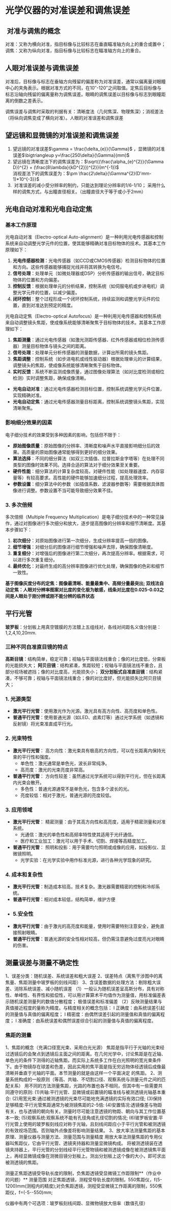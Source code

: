 # 光学仪器的对准误差和调焦误差
##  对准与调焦的概念
对准：又称为横向对准，指目标像与比较标志在垂直瞄准轴方向上的重合或置中；
调焦：又称为纵向对准，指目标像与比较标志在瞄准轴方向上的重合。

## 人眼对准误差与调焦误差
对准后，目标像与标志在垂轴方向残留的偏差称为对准误差，通常以偏离量对眼瞳中心的夹角表示。根据对准方式的不同，在10″-120″之间取值。定焦后目标像与标志沿轴向残留的偏离量称为调焦误差。眼睛的调焦误差以目标像与标志到眼瞳距离的倒数之差表示。

调焦误差与调焦时采取的判据有关：清晰度法（几何焦深、物理焦深）；消视差法（将纵向调焦变成了横向对准）。人眼的对准误差和调焦误差

## 望远镜和显微镜的对准误差和调焦误差
1.  望远镜的对准误差$\gamma = \frac{\delta_{e}}{\Gamma}$ ，显微镜的对准误差$\bigtriangleup y=\frac{250\delta}{\Gamma}(mm)$ 
2.  望远镜在清晰度法下的调焦误差为：$\sqrt{(\frac{\alpha_{e}^{2}}{\Gamma D})^{2} + (\frac{8\lambda}{kD^{2}})^{2}}(m^{-1})$  
	消视差法下的调焦误差为：$\pm \frac{2\delta}{\Gamma^{2}(D'mm-1)*10^{-3}}$ 
3.  对准误差的减小受分辨率的制约，只能达到理论分辨率的1/6-1/10；
采用什么样的调焦方式，与出瞳直径相关。（出瞳直径大于等于或小于2mm）

## 光电自动对准和光电自动定焦
### 基本工作原理
光电自动对准（Electro-optical Auto-alignment）是一种利用光电传感器和控制系统来自动调整光学元件的位置，使其能够精确对准目标物体的技术。其基本工作原理如下：
1. **光电传感器检测**：光电传感器（如CCD或CMOS传感器）检测目标物体的位置和方向。这些传感器能够捕捉光线并将其转换为电信号。
2. **信号处理**：处理单元（如微处理器或DSP）分析传感器的输出信号，确定目标物体的位置和方向偏差。
3. **控制反馈**：根据处理单元的分析结果，控制系统（如伺服电机或步进电机）调整光学元件的位置，以减少偏差。
4. **闭环控制**：整个过程形成一个闭环控制系统，持续监测和调整光学元件的位置，直到对准达到预定的精度。

光电自动定焦（Electro-optical Autofocus）是一种利用光电传感器和控制系统来自动调整镜头焦距，使成像系统能够清晰聚焦于目标物体的技术。其基本工作原理如下：
1. **焦距测量**：通过光电传感器（如激光测距传感器、红外传感器或相位检测传感器）测量目标物体与镜头之间的距离。
2. **信号处理**：处理单元分析传感器的测量数据，计算出所需的镜头焦距。
3. **焦距调整**：控制系统（如步进电机或线性驱动器）根据处理单元的计算结果，调整镜头的焦距，使成像系统能够清晰聚焦于目标物体。
4. **实时反馈**：系统不断监测成像质量，通过图像处理算法（如对比度检测或相位检测）实时调整焦距，确保成像清晰。

- **光电自动对准**：通过光电传感器检测目标位置，控制系统调整光学元件位置，实现精确对准。
- **光电自动定焦**：通过光电传感器测量目标距离，控制系统调整镜头焦距，实现清晰聚焦。

### 影响细分效果的因素
电子细分技术的效果受到多种因素的影响，包括但不限于：
- **原始图像质量**：原始图像的分辨率、清晰度和噪声水平直接影响细分后的效果。高质量的原始图像通常能够得到更好的细分效果。
- **算法选择**：不同的细分算法（如双三次插值、拉普拉斯金字塔等）在处理不同类型的图像时效果不同。选择合适的算法对于细分效果至关重要。
- **硬件性能**：细分算法的计算复杂度较高，对硬件性能（如处理器速度、内存容量等）有较高要求。高性能的硬件能够加速细分过程，提高处理效率。
- **参数设置**：细分算法中的参数（如插值系数、滤波器参数等）需要根据具体图像进行调整。参数设置不当可能导致细分效果不佳。
### 3. 多次倍频
多次倍频（Multiple Frequency Multiplication）是电子细分技术中的一种常见操作，通过对图像进行多次细分和放大，逐步提高图像的分辨率和细节清晰度。其基本步骤如下：
1. **初次细分**：对原始图像进行第一次细分，生成分辨率提高一倍的图像。
2. **细节增强**：对细分后的图像进行细节增强和噪声去除，确保图像清晰度。
3. **重复细分**：对增强后的图像进行第二次细分，再次提高分辨率。根据需求，可以进行多次重复细分。
4. **最终优化**：对最终生成的高分辨率图像进行优化处理，确保图像的色彩和细节一致性。

**基于图像灰度分布的定焦：图像最清晰、能量最集中、高频分量最突出;
双线法自动定焦：人眼对分辨率图案对比度的变化极为敏感，线条对比度在0.025-0.03之间是人眼处于刚分辨或刚不能分辨的临界状态**

## 平行光管
**玻罗板**：分划板上用真空镀膜的方法镀上五组线对，各线对间距名义值分别是：1,2,4,10,20mm.

### 三种不同自准直目镜的特点
**高斯目镜**：结构简单，稳定可靠；视轴与平面镜法线重合；像的对比度低，分束板的光能损失大；
**阿贝目镜**：结构紧凑，焦距较短；视轴与平面镜法线不重合，且部分视场被遮挡；像的对比度高，光能损失小；
**双分划板式自准直目镜**：结构紧凑，不够可靠；视轴与平面镜法线重合；像的对比度好，但光能损失比阿贝目镜大；

### 1. 光源类型
- **激光平行光管**：使用激光作为光源。激光具有高方向性、高亮度和单色性。
- **普通平行光管**：使用普通光源（如LED、卤素灯等）通过光学系统（如透镜和反射镜）将光束准直成平行光。
### 2. 光束特性
- **激光平行光管**：
    高方向性：激光束具有极高的方向性，可以在长距离内保持光束的平行性和强度。
    - 单色性：激光通常是单色光，波长非常纯净。
    - 高亮度：激光的光束亮度非常高。
- **普通平行光管**：
    方向性较差：虽然通过光学系统可以得到平行光，但在长距离内光束会散开。
    - 多色性：普通光源通常不是单色光，包含多个波长的光。
    - 亮度较低：相对于激光，普通光源的亮度较低。
### 3. 应用领域
- **激光平行光管**：
    精密测量：由于其高方向性和高亮度，适用于精密测量和对准系统。
    - 光通信：激光的单色性和高频率特性使其适用于光纤通信。
    - 医疗和工业加工：激光可以用于手术、切割、焊接等高精度加工。
- **普通平行光管**：
    照明和投影：用于需要均匀照明或成像的应用，如投影仪、显微镜照明。
    - 光学实验：在光学实验中用作标准光源，进行各种光学现象的研究。
### 4. 成本和复杂性
- **激光平行光管**：制造成本较高，技术复杂。激光器需要精密的控制和冷却系统。
- **普通平行光管**：相对成本较低，结构简单，维护方便
- ### 5.安全性
- **激光平行光管**：由于激光的高亮度和能量，使用时需要特别注意安全，避免直接照射眼睛。
- **普通平行光管**：普通光源的安全性相对较高，但仍需注意避免过度亮光对眼睛的伤害。

## 测量误差与测量不确定性
1、误差分类：随机误差、系统误差和粗大误差
2、误差特点（离焦干涉图中的离焦量、焦距测量中玻罗板的刻线间距）
3、含误差数据的处理方法：剔除粗大误差、消除系统误差、减小随机误差
（1）一般认为随机误差呈高斯分布，具有对称性、单峰性、有界性和抵偿性，可以用计算算术平均值作为测量值，用标准偏差表示随机误差测量列的数值分散程度； 极值误差和标准偏差
（2）反映测量结果与真值接近程度的量称为精度。与精度相关的概念包括：
l 正确度：由系统误差引起的测量值与真值的偏离程度；
l 精密度：由偶然误差引起的测量值和真值的偏离程度；
l 准确度：由系统误差和偶然误差综合引起的测量值与真值的偏离程度。

### 焦距的测量
1、焦距的概念（充满口径宽光束、采用白光光源）
焦距是指平行于光轴的光束经过透镜后的会聚点到透镜后主面之间的距离。在几何光学中，讨论焦距是在近轴、单色光的条件下测得的近轴焦距。而实际上系统多工作在白光照明的宽光束条件下。由于物镜存在球差和色差，因此实用的焦平面是指无穷远物体经透镜后成像最清晰并垂直于光轴的平面。本节测量的就是由这样一个平面决定
的焦距。
2、测量系统构成的一般原则（等高、共轴、不切割口径、观察系统与测量元件之间的匹配关系）
用不同的方法测量焦距，光路的布置也各不相同，但其中有一些需要共同遵守的原则:
	(1)共轴:平行光管、显微镜或前置镜的瞄准线与被测透镜光轴基本重合:
	(2)用宽光束:通过被测透镜的光束尽可能地充满透镜的实际有效口径;
	(3)保持足够精度:平行光管焦距通常为被测镜焦距的2-5倍:
	(4)安置情况:透镜像差与物距有关，也与透镜的朝向有关。测量时尽可能注意透镜的物距、朝向与其工作位置基本一致;
	(5)观察系统:观察系统不能有孔径角或孔径切割的情况;
	(6)玻罗板安置:平行光管上使用的玻罗板刻线应对称于光轴，且刻线间距应小于平行光管和被测透镜的有效视场范围。否则轴外点像差将影响测量结果。
3、放大率法测量焦距的基本原理、测量仪器与测量方法、测量范围与测量精度
用放大率法测量焦距的专用仪器叫焦距仪，它由平行光管、透镜夹持器和测量显微镜构成。
将被测透镜装在透镜夹持器上，平行光管的分划线经平行光管物镜和被测透镜成像在被测透镜焦平面上，再经显微镜成像在测微目镜分划板上。测出分划板上这个像的大小，即可求出被测透镜的焦距。

测量正焦距透镜受导轨长度的限制，负焦距透镜受显微镜工作距限制**（作业中的问题）**
测量范围 对正焦距透镜，测程受导轨长度的限制，550焦距仪，f(5-1200)mm(测程内的精度);对负焦距透镜，测程受显微镜工作距离的限制，550焦距仪，f=(-5--550)mm;

仪器中有两个可选项：玻罗板刻线间距、显微物镜放大倍率（数值孔径）